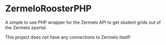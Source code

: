 # ZermeloRoosterPHP
A simple to use PHP wrapper for the Zermelo API to get student grids out of the Zermelo zportal.

This project does not have any connections to Zermelo itself!

